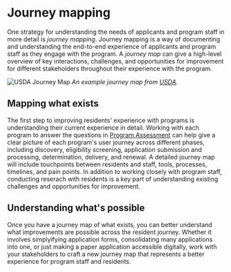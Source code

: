 # Journey mapping

One strategy for understanding the needs of applicants and program staff in more detail is *journey mapping*. Journey mapping is a way of documenting and understanding the end-to-end experience of applicants and program staff as they engage with the program. A *journey map* can give a high-level overview of key interactions, challenges, and opportunities for improvement for different stakeholders throughout their experience with the program.

![USDA Journey Map](https://github.com/civiform/docs/assets/2267370/a27db3dc-8631-4d07-a523-e014f4fae0e0)
*An example journey map from [USDA](https://coe.gsa.gov/coe/farm-loans/).*

## Mapping what exists
The first step to improving residents' experience with programs is understanding their current experience in detail. Working with each program to answer the questions in [Program Assessment](program-assessment.md) can help give a clear picture of each program's user journey across different phases, including discovery, eligibility screening, application submission and processing, determination, delivery, and renewal. A detailed journey map will include touchpoints between residents and staff, tools, processes, timelines, and pain points. In addition to working closely with program staff, conducting reserach with residents is a key part of understanding existing challenges and opportunities for improvement.

## Understanding what's possible
Once you have a journey map of what exists, you can better understand what improvements are possible across the resident journey. Whether it involves simplyifying application forms, consolidating many applications into one, or just making a paper application accessible digitally, work with your stakeholders to craft a new journey map that represents a better experience for program staff and residents.

